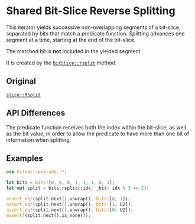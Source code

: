 # Shared Bit-Slice Reverse Splitting

This iterator yields successive non-overlapping segments of a bit-slice,
separated by bits that match a predicate function. Splitting advances one
segment at a time, starting at the end of the bit-slice.

The matched bit is **not** included in the yielded segment.

It is created by the [`BitSlice::rsplit`] method.

## Original

[`slice::RSplit`](core::slice::RSplit)

## API Differences

The predicate function receives both the index within the bit-slice, as well as
the bit value, in order to allow the predicate to have more than one bit of
information when splitting.

## Examples

```rust
use bitvec::prelude::*;

let bits = bits![0, 0, 0, 1, 1, 1, 0, 1];
let mut split = bits.rsplit(|idx, _bit| idx % 3 == 2);

assert_eq!(split.next().unwrap(), bits![0, 1]);
assert_eq!(split.next().unwrap(), bits![1; U2]);
assert_eq!(split.next().unwrap(), bits![0; U2]);
assert!(split.next().is_none());
```

[`BitSlice::rsplit`]: crate::slice::BitSlice::rsplit

